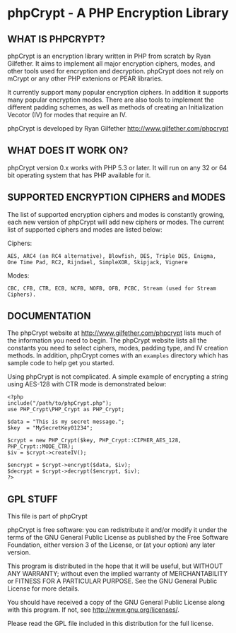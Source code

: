 phpCrypt - A PHP Encryption Library
=====================================================

WHAT IS PHPCRYPT?
-----------------

phpCrypt is an encryption library written in PHP from scratch by
Ryan Gilfether. It aims to implement all major encryption ciphers, modes,
and other tools used for encryption and decryption. phpCrypt does not rely
on mCrypt or any other PHP extenions or PEAR libraries.

It currently support many popular encryption ciphers. In addition it
supports many popular encryption modes. There are also tools to implement
the different padding schemes, as well as methods of creating an
Initialization Vecotor (IV) for modes that require an IV.

phpCrypt is developed by Ryan Gilfether <http://www.gilfether.com/phpcrypt>

WHAT DOES IT WORK ON?
---------------------

phpCrypt version 0.x works with PHP 5.3 or later. It will run on any
32 or 64 bit operating system that has PHP available for it.

SUPPORTED ENCRYPTION CIPHERS and MODES
--------------------------------------
The list of supported encryption ciphers and modes is constantly growing, each
new version of phpCrypt will add new ciphers or modes. The current list of
supported ciphers and modes are listed below:

Ciphers:

  	AES, ARC4 (an RC4 alternative), Blowfish, DES, Triple DES, Enigma,
	One Time Pad, RC2, Rijndael, SimpleXOR, Skipjack, Vignere

Modes:

	CBC, CFB, CTR, ECB, NCFB, NOFB, OFB, PCBC, Stream (used for Stream Ciphers).

DOCUMENTATION
-------------

The phpCrypt website at http://www.gilfether.com/phpcrypt lists much of the
information you need to begin. The phpCrypt website lists all the constants
you need to select ciphers,	modes, padding type, and IV creation methods.
In addition, phpCrypt comes with an `examples` directory which has sample code
to help get you started.

Using phpCrypt is not complicated. A simple example of encrypting a string
using AES-128 with CTR mode is demonstrated below:

	<?php
	include("/path/to/phpCrypt.php");
	use PHP_Crypt\PHP_Crypt as PHP_Crypt;

	$data = "This is my secret message.";
	$key  = "MySecretKey01234";

	$crypt = new PHP_Crypt($key, PHP_Crypt::CIPHER_AES_128, PHP_Crypt::MODE_CTR);
	$iv = $crypt->createIV();

	$encrypt = $crypt->encrypt($data, $iv);
	$decrypt = $crypt->decrypt($encrypt, $iv);
	?>

GPL STUFF
---------

This file is part of phpCrypt

phpCrypt is free software: you can redistribute it and/or modify
it under the terms of the GNU General Public License as published by
the Free Software Foundation, either version 3 of the License, or
(at your option) any later version.

This program is distributed in the hope that it will be useful,
but WITHOUT ANY WARRANTY; without even the implied warranty of
MERCHANTABILITY or FITNESS FOR A PARTICULAR PURPOSE.  See the
GNU General Public License for more details.

You should have received a copy of the GNU General Public License
along with this program.  If not, see <http://www.gnu.org/licenses/>.

Please read the GPL file included in this distribution for the full license.
